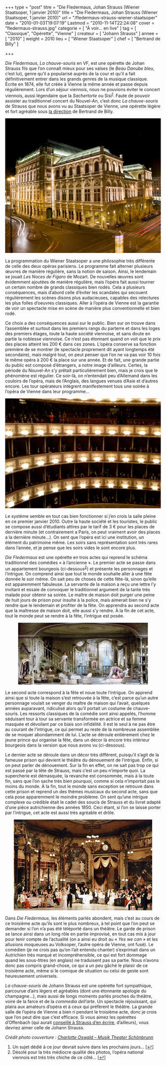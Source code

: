 +++
type = "post"
titre = "Die Fledermaus, Johan Strauss (Wiener Staatsoper, 1 janvier 2010)"
title = "Die Fledermaus, Johan Strauss (Wiener Staatsoper, 1 janvier 2010)"
url = "/fledermaus-strauss-wiener-staatsoper"
date = "2010-01-03T19:07:19"
Lastmod = "2010-11-14T22:24:08"
cover = "fledermaus-strauss.jpg"
categorie = [ "À voir… en live" ]
tag = [ "Classique", "Opérette", "Vienne" ]
createur = [ "Johann Strauss" ]
annee = [ "2010" ]
weight = 2010
lieu = [ "Wiener Staatsoper" ]
chef = [ "Bertrand de Billy" ]

+++

<p><em>Die Fledermaus</em>, <em>La chauve-souris</em> en VF, est une opérette de Johan Strauss fils que l&rsquo;on connaît mieux pour ses valses (le <em>Beau Danube bleu</em>, c&rsquo;est lui), genre qu&rsquo;il a popularisé auprès de la cour et qu&rsquo;il a fait définitivement entrer dans les grands genres de la musique classique. Écrite en 1874, elle fut créée à Vienne la même année et passe depuis régulièrement. Lors d&rsquo;un séjour viennois, nous ne pouvions éviter le concert viennois, aussi légendaire que la <em>Sachertorte</em> ou Sisi<sup><a href="#footnote_0_2382" id="identifier_0_2382" class="footnote-link footnote-identifier-link" title="Un sujet d&eacute;di&eacute; &agrave; ce jour devrait suivre dans les prochains jours&hellip;">1</a></sup>. Faute de pouvoir assister au traditionnel concert du Nouvel-An, c&rsquo;est donc <em>La chauve-souris</em> de Strauss que nous avons vu au Staatsoper de Vienne, une opérette légère et fort agréable sous <a href="http://www.wiener-staatsoper.at/Content.Node2/home/spielplan/spielplan_detail_mitwirkende.php?eventid=713140">la direction</a> de Bertrand de Billy.</p>
<div style="text-align: center;"><img class="aligncenter" src="staatsoper-vienne.jpg" border="0" alt="staatsoper-vienne.jpg" width="600" height="435" /></div>
<p>La programmation du Wiener Staatsoper a une philosophie très différente de celle des deux opéras parisiens. Le programme fait alterner plusieurs œuvres de manière régulière, sans la notion de saison. Ainsi, le lendemain se jouait <em>Les Noces de Figaro</em> de Mozart. De nouvelles œuvres sont évidemment ajoutées de manière régulière, mais l&rsquo;opéra fait aussi tourner un certain nombre de grands classiques bien rodés. Cela a plusieurs conséquences, mais d&rsquo;abord celle d&rsquo;éviter les scandales qui secouent régulièrement les scènes disons plus audacieuses, capables des relectures les plus folles d&rsquo;oeuvres classiques. Aller à l&rsquo;opéra de Vienne est la garantie de voir un spectacle mise en scène de manière plus conventionnelle et bien rodé.</p>
<p>Ce choix a des conséquences aussi sur le public. Bien sur on trouve dans l&rsquo;assemblée et surtout dans les premiers rangs du parterre et dans les loges des premiers étages, toute la haute société viennoise, et sans doute en partie la noblesse viennoise. Ce n&rsquo;est pas étonnant quand on voit que le prix des places atteint les 200 € dans ces zones. L&rsquo;opéra conserve sa fonction première de se montrer (le spectacle proprement dit ayant longtemps été secondaire), mais malgré tout, on peut penser que l&rsquo;on ne va pas voir 10 fois le même opéra à 200 € la place sur une année. Et de fait, une grande partie du public est composé d&rsquo;étrangers, a notre image d&rsquo;ailleurs. Certes, la période du Nouvel-An s&rsquo;y prêtait particulièrement bien, mais je crois que le phénomène est régulier. Ce soir-là, on n&rsquo;entendait peu d&rsquo;Allemand dans les couloirs de l&rsquo;opéra, mais de l&rsquo;Anglais, des langues venues d&rsquo;Asie et d&rsquo;autres encore. Les tour opérateurs intègrent manifestement tous une soirée à l&rsquo;opéra de Vienne dans leur programme…</p>
<div style="text-align: center;"><img class="aligncenter" src="wiener-staatsoper.jpg" border="0" alt="wiener-staatsoper.jpg" width="600" height="355" /></div>
<p>Le système semble en tout cas bien fonctionner si j&rsquo;en crois la salle pleine en ce premier janvier 2010. Outre la haute société et les touristes, le public se compose aussi d&rsquo;étudiants attires par le tarif de 3 € pour les places de dernière minute (et contrairement a Paris, on peut vraiment avoir des places a la dernière minute&#8230;). On sent que l&rsquo;opéra est ici une institution, un élément du patrimoine même. Les soirs sans représentation sont très rares dans l&rsquo;année, et je pense que les soirs vides le sont encore plus.</p>
<p><em>Die Fledermaus</em> est une opérette en trois actes qui reprend le schéma traditionnel des comédies &laquo;&nbsp;à l&rsquo;ancienne&nbsp;&raquo;. Le premier acte se passe dans un appartement bourgeois (ci-dessous<sup><a href="#footnote_1_2382" id="identifier_1_2382" class="footnote-link footnote-identifier-link" title="D&eacute;sol&eacute; pour la tr&egrave;s m&eacute;diocre qualit&eacute; des photos, l&rsquo;op&eacute;ra national viennois est tr&egrave;s tr&egrave;s chiche de ce c&ocirc;t&eacute;&hellip;">2</a></sup>) et présente les personnages et l&rsquo;intrigue. On comprend ainsi que tout le monde souhaite aller à une fête donnée le soir même. On sait peu de choses de cette fête-là, sinon qu&rsquo;elle est apparemment fabuleuse. La servante de la maison a reçu une lettre l&rsquo;y invitant et essaie de convoquer le traditionnel argument de la tante très malade pour obtenir sa soirée. Le maître de maison doit purger une peine de huit jours de prison pour insulte à la police, mais aimerait bien ne s&rsquo;y rendre que le lendemain et profiter de la fête. On apprendra au second acte que la maîtresse de maison doit, elle aussi s&rsquo;y rendre. À la fin de cet acte, tout le monde peut se rendre à la fête, l&rsquo;intrigue est posée.</p>
<div style="text-align: center;"><img class="aligncenter" src="die-fledermaus-wiener-staatsoper.jpg" border="0" alt="die-fledermaus-wiener-staatsoper.jpg" width="420" height="200" /></div>
<p>Le second acte correspond à la fête et noue toute l&rsquo;intrigue. On apprend ainsi que si toute la maison s&rsquo;est retrouvée à la fête, c&rsquo;est parce qu&rsquo;un autre personnage voulait se venger du maître de maison qui l&rsquo;avait, quelques années auparavant, ridiculisé alors qu&rsquo;il portait un costume de chauve-souris. Les ressorts classiques de la comédie sont ainsi appelés, l&rsquo;homme séduisant tour à tour sa servante transformée en actrice et sa femme masquée et dévoilant par ce biais son infidélité. Il est le seul à ne pas être au courant de l&rsquo;intrigue, ce qui permet au reste de la nombreuse assemblée de se moquer abondamment de lui. L&rsquo;acte se déroule entièrement chez le jeune prince qui organise la fête, dans un décor là encore très intérieur bourgeois dans la version que nous avons vu (ci-dessous).</p>
<p>Le dernier acte se déroule dans un décor très différent, puisqu&rsquo;il s&rsquo;agit de la fameuse prison qui devient le théâtre du dénouement de l&rsquo;intrigue. Enfin, si on peut parler de dénouement. Sur la fin en effet, on ne sait pas trop ce qui est passé par la tête de Strauss, mais c&rsquo;est un peu n&rsquo;importe quoi. La supercherie est démasquée, la revanche est consommée, mais à la toute fin, sans que l&rsquo;on sache très bien pourquoi, comme si cela n&rsquo;importait pas le moins du monde. À la fin, tout le monde sans exception se retrouve dans cette prison et reprend un des thèmes musicaux du second acte, sans que cela pose apparemment le moindre problème. On sent qu&rsquo;une intrigue complexe ou crédible était le cadet des soucis de Strauss et du livret adapté d&rsquo;une pièce autrichienne des années 1850. Ceci étant, si l&rsquo;on se laisse porter par l&rsquo;intrigue, cet acte est aussi très agréable et drôle.</p>
<div style="text-align: center;"><img class="aligncenter" src="la-chauve-souris.jpg" border="0" alt="la-chauve-souris.jpg" width="448" height="293" /></div>
<p>Dans <em>Die Fledermaus</em>, les éléments parlés abondent, mais c&rsquo;est au cours de ce troisième acte qu&rsquo;ils sont le plus nombreux, à tel point que l&rsquo;on peut se demander si l&rsquo;on n&rsquo;a pas été téléporté dans un théâtre. Le garde de prison se lance ainsi dans un long rôle en partie improvisé, en tout cas mis à jour pour tenir compte de l&rsquo;actualité (on a ainsi eu droit au &laquo;&nbsp;<em>Yes we can</em>&nbsp;&raquo; et les allusions moqueuses au Volksoper, l&rsquo;autre opéra de Vienne, ont fusé). Le comédien (je ne crois pas qu&rsquo;on l&rsquo;ait entendu chanter) s&rsquo;exprimait dans un Autrichien très marqué et incompréhensible, ce qui est fort dommage quand les sous-titres (en anglais) ne traduisent pas sa partie. Nous n&rsquo;avons donc pas compris grand-chose, ce qui a un peu gâché le plaisir de ce troisième acte, même si le comique de situation ou celui de geste sont heureusement universels.</p>
<p><em>La chauve-souris</em> de Johann Strauss est une opérette fort sympathique, parcourue d&rsquo;airs légers et agréables (dont une étonnante apologie du champagne…), mais aussi de longs moments parlés proches du théâtre, voire de la farce et de la <em>commedia dell&rsquo;arte</em>. Un spectacle réjouissant, qui plaira aux amateurs d&rsquo;opéra et à ceux qui préfèrent le théâtre. La grande salle de l&rsquo;opéra de Vienne a bien ri pendant le troisième acte, donc je crois que l&rsquo;on peut dire que c&rsquo;est efficace. Si vous aimez les opérettes d&rsquo;Offenbach (qui aurait <a href="http://fr.wikipedia.org/wiki/Johann_Strauss_II#Son_.C5.93uvre">conseillé à Strauss d&rsquo;en écrire</a>, d&rsquo;ailleurs), vous devriez aimer celle de Johann Strauss.</p>
<p><em>Crédit photo couverture : <a href="http://www.musik-theater-schoenbrunn.at/english/fotos_1.htm">Charlotte Oswald &#8211; Musik Theater Schönbrunn</a></em></p>
<ol class="footnotes"><li id="footnote_0_2382" class="footnote">Un sujet dédié à ce jour devrait suivre dans les prochains jours&#8230; [<a href="#identifier_0_2382" class="footnote-link footnote-back-link">&#8617;</a>]</li><li id="footnote_1_2382" class="footnote">Désolé pour la très médiocre qualité des photos, l&rsquo;opéra national viennois est très très chiche de ce côté… [<a href="#identifier_1_2382" class="footnote-link footnote-back-link">&#8617;</a>]</li></ol>
